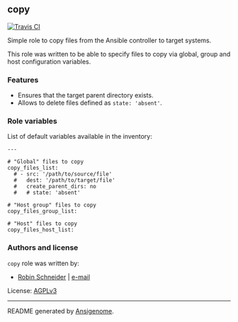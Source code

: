 ## copy

[![Travis CI](http://img.shields.io/travis/ypid/ansible-copy.svg?style=flat)](http://travis-ci.org/ypid/ansible-copy)


Simple role to copy files from the Ansible controller to target systems.

This role was written to be able to specify files to copy via global, group and host configuration variables.

### Features

* Ensures that the target parent directory exists.
* Allows to delete files defined as `state: 'absent'`.




### Role variables

List of default variables available in the inventory:

    ---
    
    # "Global" files to copy
    copy_files_list:
      # - src: '/path/to/source/file'
      #   dest: '/path/to/target/file'
      #   create_parent_dirs: no
      #   # state: 'absent'
    
    # "Host group" files to copy
    copy_files_group_list:
    
    # "Host" files to copy
    copy_files_host_list:




### Authors and license

`copy` role was written by:

- [Robin Schneider](https://github.com/ypid) | [e-mail](mailto:ypid@riseup.net)

License: [AGPLv3](https://tldrlegal.com/license/gnu-affero-general-public-license-v3-%28agpl-3.0%29)

***

README generated by [Ansigenome](https://github.com/nickjj/ansigenome/).
